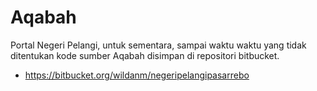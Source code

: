 Aqabah
======

Portal Negeri Pelangi, untuk sementara, sampai waktu waktu yang tidak ditentukan kode sumber Aqabah disimpan di repositori bitbucket.

- https://bitbucket.org/wildanm/negeripelangipasarrebo

